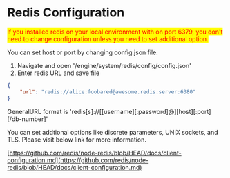 # Redis Configuration

<mark style="color:red;">If you installed redis on your local environment with on port 6379, you don't need to change configuration unless you need to set additional option.</mark>&#x20;

You can set host or port by changing config.json file.&#x20;

1. Navigate and open '/engine/system/redis/config/config.json'
2. Enter redis URL and save file

```json
{ 
    "url": "redis://alice:foobared@awesome.redis.server:6380"
}
```

GeneralURL format is 'redis\[s]://\[\[username]\[:password]@]\[host]\[:port]\[/db-number]'&#x20;

You can set addtional options like discrete parameters, UNIX sockets, and TLS. Please visit below link for more information.&#x20;

[https://github.com/redis/node-redis/blob/HEAD/docs/client-configuration.md](https://github.com/redis/node-redis/blob/HEAD/docs/client-configuration.md)

